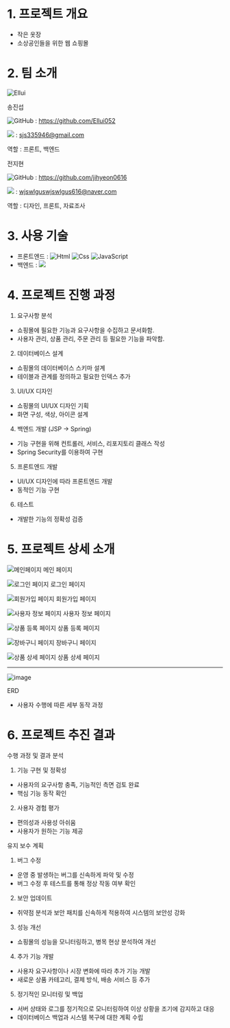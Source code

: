 # 1. 프로젝트 개요

- 작은 옷장
- 소상공인들을 위한 웹 쇼핑몰

# 2. 팀 소개
![Ellui](https://github.com/Episode23/Episode23/assets/89927726/f1815ebe-23fe-40b4-9ec1-bdfb083ebcde)

송진섭

<img alt="GitHub" src ="https://img.shields.io/badge/GitHub-181717.svg?&style=for-the-badge&logo=GitHub&logoColor=white"/> : https://github.com/Ellui052

<img src="https://img.shields.io/badge/Mail-EA4335?style=flat-square&logo=Gmail&logoColor=black"/> : sjs335946@gmail.com

역할 : 프론트, 백엔드

전지현

<img alt="GitHub" src ="https://img.shields.io/badge/GitHub-181717.svg?&style=for-the-badge&logo=GitHub&logoColor=white"/> : https://github.com/jihyeon0616

<img src="https://img.shields.io/badge/Mail-EA4335?style=flat-square&logo=Gmail&logoColor=black"/> : wjswlguswjswlgus616@naver.com

역할 : 디자인, 프론트, 자료조사

# 3. 사용 기술
- 프론트엔드 : <img alt="Html" src ="https://img.shields.io/badge/HTML5-E34F26.svg?&style=for-the-badge&logo=HTML5&logoColor=white"/> <img alt="Css" src ="https://img.shields.io/badge/CSS3-1572B6.svg?&style=for-the-badge&logo=CSS3&logoColor=white"/> <img alt="JavaScript" src ="https://img.shields.io/badge/JavaScriipt-F7DF1E.svg?&style=for-the-badge&logo=JavaScript&logoColor=black"/>
- 백엔드 :   <img src="https://img.shields.io/badge/Spring%20Boot-6DB33F?style=flat-square&logo=Spring%20Boot&logoColor=black"/>

# 4. 프로젝트 진행 과정
1. 요구사항 분석
- 쇼핑몰에 필요한 기능과 요구사항을 수집하고 문서화함.
- 사용자 관리, 상품 관리, 주문 관리 등 필요한 기능을 파악함.
2. 데이터베이스 설계
- 쇼핑몰의 데이터베이스 스키마 설계
- 테이블과 관계를 정의하고 필요한 인덱스 추가
3. UI/UX 디자인
- 쇼핑몰의 UI/UX 디자인 기획
- 화면 구성, 색상, 아이콘 설계
4. 백엔드 개발 (JSP → Spring)
- 기능 구현을 위해 컨트롤러, 서비스, 리포지토리 클래스 작성
- Spring Security를 이용하여 구현
5. 프론트엔드 개발
- UI/UX 디자인에 따라 프론트엔드 개발
- 동적인 기능 구현
6. 테스트
- 개발한 기능의 정확성 검증

# 5. 프로젝트 상세 소개
![메인페이지](https://github.com/Episode23/Episode23/assets/89927726/2b54bf87-e9fe-43cb-9cf7-51c832be3e7c)
메인 페이지

![로그인 페이지](https://user-images.githubusercontent.com/89927726/250426076-ebcfd441-bd0d-4fb8-9349-24a125f71851.jpg)
로그인 페이지

![회원가입 페이지](https://user-images.githubusercontent.com/89927726/250426130-c6219411-9749-4b3b-9f2b-facf9dd0a480.jpg)
회원가입 페이지

![사용자 정보 페이지](https://user-images.githubusercontent.com/89927726/250426184-4a01b051-f442-4b21-8992-f35a67cc629a.jpg)
사용자 정보 페이지

![상품 등록 페이지](https://user-images.githubusercontent.com/89927726/250426257-b48e1b36-8562-4e90-9da4-b6cb2bdd56ee.jpg)
상품 등록 페이지

![장바구니 페이지](https://github.com/Episode23/Episode23/assets/89927726/94bab008-e39b-4141-a215-317e4c484069)
장바구니 페이지

![상품 상세 페이지](https://github.com/Episode23/Episode23/assets/89927726/89b1abec-ae9f-4138-a051-4cb6ed463958)
상품 상세 페이지

----
![image](https://github.com/Episode23/Episode23/assets/89927726/84ca9159-d9ef-4796-827d-7ff3a80a1823)

ERD

- 사용자 수행에 따른 세부 동작 과정

# 6. 프로젝트 추진 결과
수행 과정 및 결과 분석
1. 기능 구현 및 정확성
- 사용자의 요구사항 충족, 기능적인 측면 검토 완료
- 핵심 기능 동작 확인
2. 사용자 경험 평가
- 편의성과 사용성 아쉬움
- 사용자가 원하는 기능 제공

유지 보수 계획
1. 버그 수정
- 운영 중 발생하는 버그를 신속하게 파악 및 수정
- 버그 수정 후 테스트를 통해 정상 작동 여부 확인
2. 보안 업데이트
- 취약점 분석과 보안 패치를 신속하게 적용하여 시스템의 보안성 강화
3. 성능 개선
- 쇼핑몰의 성능을 모니터링하고, 병목 현상 분석하여 개선
4. 추가 기능 개발
- 사용자 요구사항이나 시장 변화에 따라 추가 기능 개발
- 새로운 상품 카테고리, 결제 방식, 배송 서비스 등 추가
5. 정기적인 모니터링 및 백업
- 서버 상태와 로그를 정기적으로 모니터링하여 이상 상황을 조기에 감지하고 대응
- 데이터베이스 백업과 시스템 복구에 대한 계획 수립
